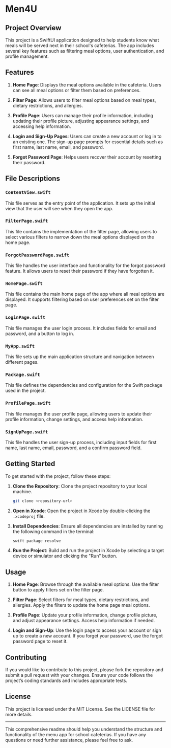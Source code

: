 # Men4U

## Project Overview

This project is a SwiftUI application designed to help students know what meals will be served next in their school's cafeterias. The app includes several key features such as filtering meal options, user authentication, and profile management.

## Features

1. **Home Page**: Displays the meal options available in the cafeteria. Users can see all meal options or filter them based on preferences.

2. **Filter Page**: Allows users to filter meal options based on meal types, dietary restrictions, and allergies.

3. **Profile Page**: Users can manage their profile information, including updating their profile picture, adjusting appearance settings, and accessing help information.

4. **Login and Sign-Up Pages**: Users can create a new account or log in to an existing one. The sign-up page prompts for essential details such as first name, last name, email, and password.

5. **Forgot Password Page**: Helps users recover their account by resetting their password.

## File Descriptions

### `ContentView.swift`
This file serves as the entry point of the application. It sets up the initial view that the user will see when they open the app.

### `FilterPage.swift`
This file contains the implementation of the filter page, allowing users to select various filters to narrow down the meal options displayed on the home page.

### `ForgotPasswordPage.swift`
This file handles the user interface and functionality for the forgot password feature. It allows users to reset their password if they have forgotten it.

### `HomePage.swift`
This file contains the main home page of the app where all meal options are displayed. It supports filtering based on user preferences set on the filter page.

### `LoginPage.swift`
This file manages the user login process. It includes fields for email and password, and a button to log in.

### `MyApp.swift`
This file sets up the main application structure and navigation between different pages.

### `Package.swift`
This file defines the dependencies and configuration for the Swift package used in the project.

### `ProfilePage.swift`
This file manages the user profile page, allowing users to update their profile information, change settings, and access help information.

### `SignUpPage.swift`
This file handles the user sign-up process, including input fields for first name, last name, email, password, and a confirm password field.

## Getting Started

To get started with the project, follow these steps:

1. **Clone the Repository**: Clone the project repository to your local machine.
   ```bash
   git clone <repository-url>
   ```

2. **Open in Xcode**: Open the project in Xcode by double-clicking the `.xcodeproj` file.

3. **Install Dependencies**: Ensure all dependencies are installed by running the following command in the terminal:
   ```bash
   swift package resolve
   ```

4. **Run the Project**: Build and run the project in Xcode by selecting a target device or simulator and clicking the "Run" button.

## Usage

1. **Home Page**: Browse through the available meal options. Use the filter button to apply filters set on the filter page.

2. **Filter Page**: Select filters for meal types, dietary restrictions, and allergies. Apply the filters to update the home page meal options.

3. **Profile Page**: Update your profile information, change profile picture, and adjust appearance settings. Access help information if needed.

4. **Login and Sign-Up**: Use the login page to access your account or sign up to create a new account. If you forget your password, use the forgot password page to reset it.

## Contributing

If you would like to contribute to this project, please fork the repository and submit a pull request with your changes. Ensure your code follows the project’s coding standards and includes appropriate tests.

## License

This project is licensed under the MIT License. See the LICENSE file for more details.

---

This comprehensive readme should help you understand the structure and functionality of the menu app for school cafeterias. If you have any questions or need further assistance, please feel free to ask.
